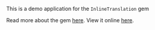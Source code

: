 This is a demo application for the `InlineTranslation` gem

Read more about the gem [here](www.github.com/gdpelican/inline_translation).
View it online [here]().
